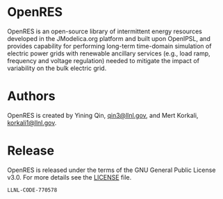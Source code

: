 # OpenRES
OpenRES is an open-source library of intermittent energy resources developed in the JModelica.org platform and built upon OpenIPSL, and provides capability for performing long-term time-domain simulation of electric power grids with renewable ancillary services (e.g., load ramp, frequency and voltage regulation) needed to mitigate the impact of variability on the bulk electric grid.

# Authors
OpenRES is created by Yining Qin, qin3@llnl.gov, and Mert Korkali, korkali1@llnl.gov.

# Release
OpenRES is released under the terms of the GNU General Public License v3.0. For more details see the
[LICENSE](LICENSE) file.

``LLNL-CODE-770578``
